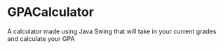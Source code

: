# GPACalculator
A calculator made using Java Swing that will take in your current grades and calculate your GPA
